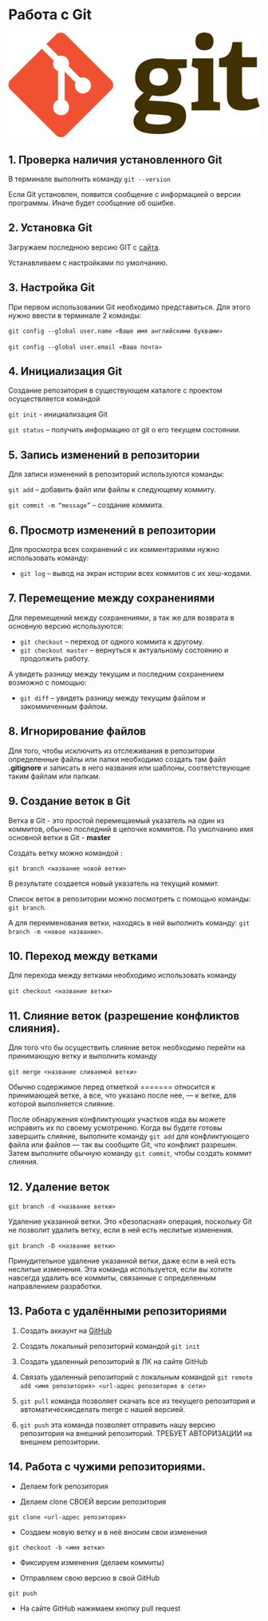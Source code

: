 # Работа с Git

![Git](Git-logo.png)

## 1. Проверка наличия установленного Git

В терминале выполнить команду `git --version`

Если Git установлен, появится сообщение с информацией о версии программы. Иначе будет сообщение об ошибке.

## 2. Установка Git

Загружаем последнюю версию GIT с [сайта](https://git-scm.com/downloads).

Устанавливаем с настройками по умолчанию.

## 3. Настройка Git

При первом использовании Git необходимо представиться.
Для этого нужно ввести в терминале 2 команды: 
```
git config --global user.name «Ваше имя английскими буквами»

git config --global user.email «Ваша почта»
```
## 4. Инициализация Git

Создание репозитория в существующем каталоге c проектом осуществляется командой 

`git init` - инициализация Git

`git status` – получить информацию от git о его текущем состоянии.

## 5. Запись изменений в репозитории

Для записи изменений в репозиторий используются команды:

`git add` – добавить файл или файлы к следующему коммиту.

`git commit -m “message”` – создание коммита.

## 6. Просмотр изменений в репозитории

Для просмотра всех сохранений с их комментариями нужно использовать команду:

* `git log` – вывод на экран истории всех коммитов с их хеш-кодами.

## 7. Перемещение между сохранениями

Для перемещений между сохранениями, а так же для возврата в основную версию используются:

* `git checkout` – переход от одного коммита к другому.
* `git checkout master` – вернуться к актуальному состоянию и продолжить работу.

А увидеть разницу между текущим и последним сохранением возможно с помощью:

* `git diff` – увидеть разницу между текущим файлом и закоммиченным файлом.

## 8. Игнорирование файлов

Для того, чтобы исключить из отслеживания в репозитории определенные файлы или папки необходимо создать там файл **.gitignore** и записать в него названия или шаблоны, соответствующие таким файлам или папкам.

## 9. Создание веток в Git

Ветка в Git - это простой перемещаемый указатель на один из коммитов, обычно последний в цепочке коммитов.
По умолчанию имя основной ветки в Git - **master**

Создать ветку можно командой :
```
git branch <название новой ветки>
```

В результате создается новый указатель на текущий коммит.

Список веток в репозитории можно посмотреть с помощью команды: `git branch`.

А для переименования ветки, находясь в ней выполнить команду: `git branch -m <новое название>`.

## 10. Переход между ветками

Для перехода между ветками необходимо использовать команду 

`git checkout <название ветки>`

## 11. Слияние веток (разрешение конфликтов слияния).

Для того что бы осуществить слияние веток необходимо перейти на принимающую ветку и выполнить команду 

`git merge <название сливаемой ветки>`

Обычно содержимое перед отметкой ======= относится к принимающей ветке, а все, что указано после нее, — к ветке, для которой выполняется слияние.

После обнаружения конфликтующих участков кода вы можете исправить их по своему усмотрению. Когда вы будете готовы завершить слияние, выполните команду `git add` для конфликтующего файла или файлов — так вы сообщите Git, что конфликт разрешен. Затем выполните обычную команду `git commit`, чтобы создать коммит слияния.

## 12. Удаление веток

`git branch -d <название ветки>`

Удаление указанной ветки. Это «безопасная» операция, поскольку Git не позволит удалить ветку, если в ней есть неслитые изменения.

`git branch -D <название ветки>`

Принудительное удаление указанной ветки, даже если в ней есть неслитые изменения. Эта команда используется, если вы хотите навсегда удалить все коммиты, связанные с определенным направлением разработки.

## 13. Работа с удалёнными репозиториями

1. Создать аккаунт на [GitHub](https://github.com/)

2. Создать локальный репозиторий командой `git init`

3. Создать удаленный репозиторий в ЛК на сайте GitHub

4. Связать удаленный репозиторий с локальным командой `git remote add <имя репозитория> <url-адрес репозитория в сети>`

5.  `git pull` команда позволяет скачать все из текущего репозитория и автоматическисделать merge с нашей версией.

6. `git push` эта команда позволяет отправить нашу версию репозитория на внешний репозиторий. ТРЕБУЕТ АВТОРИЗАЦИИ на внешнем репозитории.

## 14. Работа с чужими репозиториями.

* Делаем fork репозитория

* Делаем clone СВОЕЙ версии репозитория

```
git clone <url-адрес репозитория>
```

* Создаем новую ветку и в неё вносим свои изменения
```
git checkout -b <имя ветки>
```

* Фиксируем изменения (делаем коммиты)

* Отправляем свою версию в свой GitHub
```
git push
```

* На сайте GitHub нажимаем кнопку pull request 